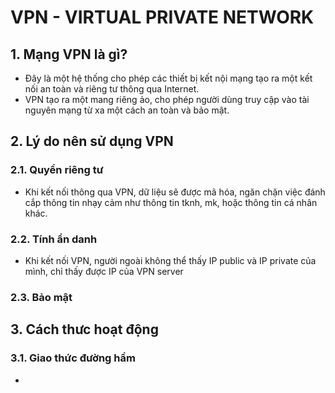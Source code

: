 # VPN - VIRTUAL PRIVATE NETWORK
## 1. Mạng VPN là gì?
- Đây là một hệ thống cho phép các thiết bị kết nội mạng tạo ra một kết nối an toàn và riêng tư thông qua Internet.
- VPN tạo ra một mang riêng ảo, cho phép người dùng truy cập vào tài nguyên mạng từ xa một cách an toàn và bảo mật.

## 2. Lý do nên sử dụng VPN
### 2.1. Quyền riêng tư
- Khi kết nối thông qua VPN, dữ liệu sẽ được mã hóa, ngăn chặn việc đánh cắp thông tin nhạy cảm như thông tin tknh, mk, hoặc thông tin cá nhân khác.

### 2.2. Tính ẩn danh
- Khi kết nối VPN, người ngoài không thể thấy IP public và IP private của mình, chỉ thấy được IP của VPN server

### 2.3. Bảo mật

## 3. Cách thưc hoạt động
### 3.1. Giao thức đường hầm
- 